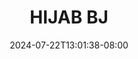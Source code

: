 --- 
title: "HIJAB BJ"
description: "nonton bokep HIJAB BJ tiktok video full baru"
date: 2024-07-22T13:01:38-08:00
file_code: "36remjolqvrb"
draft: false
cover: "5hwgyia5ash7h4j9.jpg"
tags: ["HIJAB", "bokep-indo", "bokep-viral", "bokep-ig"]
length: 102
fld_id: "1235739"
foldername: "Asupan Hijab"
categories: ["Asupan Hijab"]
views: 55
---